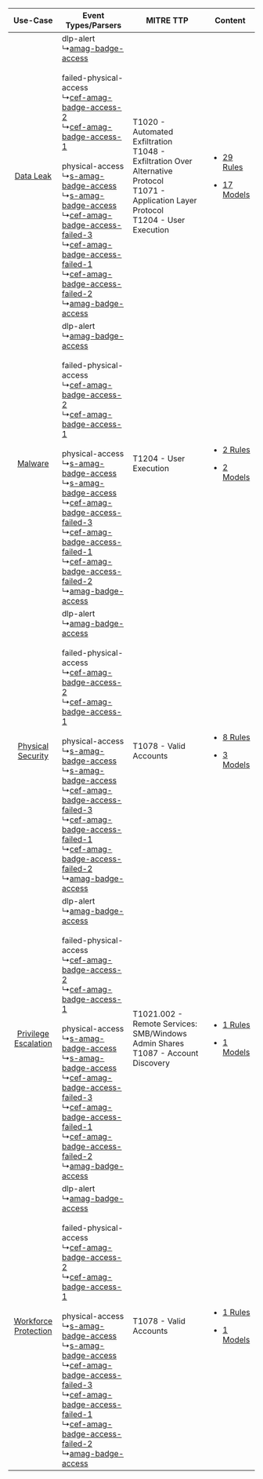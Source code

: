 |    Use-Case    | Event Types/Parsers    | MITRE TTP    | Content    |
|:----:| ---- | ---- | ---- |
|    [Data Leak](../../../UseCases/uc_data_leak.md)    |  dlp-alert<br> ↳[amag-badge-access](Ps/pC_amagbadgeaccess.md)<br><br> failed-physical-access<br> ↳[cef-amag-badge-access-2](Ps/pC_cefamagbadgeaccess2.md)<br> ↳[cef-amag-badge-access-1](Ps/pC_cefamagbadgeaccess1.md)<br><br> physical-access<br> ↳[s-amag-badge-access](Ps/pC_samagbadgeaccess.md)<br> ↳[s-amag-badge-access](Ps/pC_samagbadgeaccess.md)<br> ↳[cef-amag-badge-access-failed-3](Ps/pC_cefamagbadgeaccessfailed3.md)<br> ↳[cef-amag-badge-access-failed-1](Ps/pC_cefamagbadgeaccessfailed1.md)<br> ↳[cef-amag-badge-access-failed-2](Ps/pC_cefamagbadgeaccessfailed2.md)<br> ↳[amag-badge-access](Ps/pC_amagbadgeaccess.md)<br> | T1020 - Automated Exfiltration<br>T1048 - Exfiltration Over Alternative Protocol<br>T1071 - Application Layer Protocol<br>T1204 - User Execution<br> | [<ul><li>29 Rules</li></ul><ul><li>17 Models</li></ul>](RM/r_m_amag_symmetry_access_control_Data_Leak.md)          |
|    [Malware](../../../UseCases/uc_malware.md)    |  dlp-alert<br> ↳[amag-badge-access](Ps/pC_amagbadgeaccess.md)<br><br> failed-physical-access<br> ↳[cef-amag-badge-access-2](Ps/pC_cefamagbadgeaccess2.md)<br> ↳[cef-amag-badge-access-1](Ps/pC_cefamagbadgeaccess1.md)<br><br> physical-access<br> ↳[s-amag-badge-access](Ps/pC_samagbadgeaccess.md)<br> ↳[s-amag-badge-access](Ps/pC_samagbadgeaccess.md)<br> ↳[cef-amag-badge-access-failed-3](Ps/pC_cefamagbadgeaccessfailed3.md)<br> ↳[cef-amag-badge-access-failed-1](Ps/pC_cefamagbadgeaccessfailed1.md)<br> ↳[cef-amag-badge-access-failed-2](Ps/pC_cefamagbadgeaccessfailed2.md)<br> ↳[amag-badge-access](Ps/pC_amagbadgeaccess.md)<br> | T1204 - User Execution<br>    | [<ul><li>2 Rules</li></ul><ul><li>2 Models</li></ul>](RM/r_m_amag_symmetry_access_control_Malware.md)    |
|    [Physical Security](../../../UseCases/uc_physical_security.md)    |  dlp-alert<br> ↳[amag-badge-access](Ps/pC_amagbadgeaccess.md)<br><br> failed-physical-access<br> ↳[cef-amag-badge-access-2](Ps/pC_cefamagbadgeaccess2.md)<br> ↳[cef-amag-badge-access-1](Ps/pC_cefamagbadgeaccess1.md)<br><br> physical-access<br> ↳[s-amag-badge-access](Ps/pC_samagbadgeaccess.md)<br> ↳[s-amag-badge-access](Ps/pC_samagbadgeaccess.md)<br> ↳[cef-amag-badge-access-failed-3](Ps/pC_cefamagbadgeaccessfailed3.md)<br> ↳[cef-amag-badge-access-failed-1](Ps/pC_cefamagbadgeaccessfailed1.md)<br> ↳[cef-amag-badge-access-failed-2](Ps/pC_cefamagbadgeaccessfailed2.md)<br> ↳[amag-badge-access](Ps/pC_amagbadgeaccess.md)<br> | T1078 - Valid Accounts<br>    | [<ul><li>8 Rules</li></ul><ul><li>3 Models</li></ul>](RM/r_m_amag_symmetry_access_control_Physical_Security.md)    |
| [Privilege Escalation](../../../UseCases/uc_privilege_escalation.md) |  dlp-alert<br> ↳[amag-badge-access](Ps/pC_amagbadgeaccess.md)<br><br> failed-physical-access<br> ↳[cef-amag-badge-access-2](Ps/pC_cefamagbadgeaccess2.md)<br> ↳[cef-amag-badge-access-1](Ps/pC_cefamagbadgeaccess1.md)<br><br> physical-access<br> ↳[s-amag-badge-access](Ps/pC_samagbadgeaccess.md)<br> ↳[s-amag-badge-access](Ps/pC_samagbadgeaccess.md)<br> ↳[cef-amag-badge-access-failed-3](Ps/pC_cefamagbadgeaccessfailed3.md)<br> ↳[cef-amag-badge-access-failed-1](Ps/pC_cefamagbadgeaccessfailed1.md)<br> ↳[cef-amag-badge-access-failed-2](Ps/pC_cefamagbadgeaccessfailed2.md)<br> ↳[amag-badge-access](Ps/pC_amagbadgeaccess.md)<br> | T1021.002 - Remote Services: SMB/Windows Admin Shares<br>T1087 - Account Discovery<br>    | [<ul><li>1 Rules</li></ul><ul><li>1 Models</li></ul>](RM/r_m_amag_symmetry_access_control_Privilege_Escalation.md) |
| [Workforce Protection](../../../UseCases/uc_workforce_protection.md) |  dlp-alert<br> ↳[amag-badge-access](Ps/pC_amagbadgeaccess.md)<br><br> failed-physical-access<br> ↳[cef-amag-badge-access-2](Ps/pC_cefamagbadgeaccess2.md)<br> ↳[cef-amag-badge-access-1](Ps/pC_cefamagbadgeaccess1.md)<br><br> physical-access<br> ↳[s-amag-badge-access](Ps/pC_samagbadgeaccess.md)<br> ↳[s-amag-badge-access](Ps/pC_samagbadgeaccess.md)<br> ↳[cef-amag-badge-access-failed-3](Ps/pC_cefamagbadgeaccessfailed3.md)<br> ↳[cef-amag-badge-access-failed-1](Ps/pC_cefamagbadgeaccessfailed1.md)<br> ↳[cef-amag-badge-access-failed-2](Ps/pC_cefamagbadgeaccessfailed2.md)<br> ↳[amag-badge-access](Ps/pC_amagbadgeaccess.md)<br> | T1078 - Valid Accounts<br>    | [<ul><li>1 Rules</li></ul><ul><li>1 Models</li></ul>](RM/r_m_amag_symmetry_access_control_Workforce_Protection.md) |
